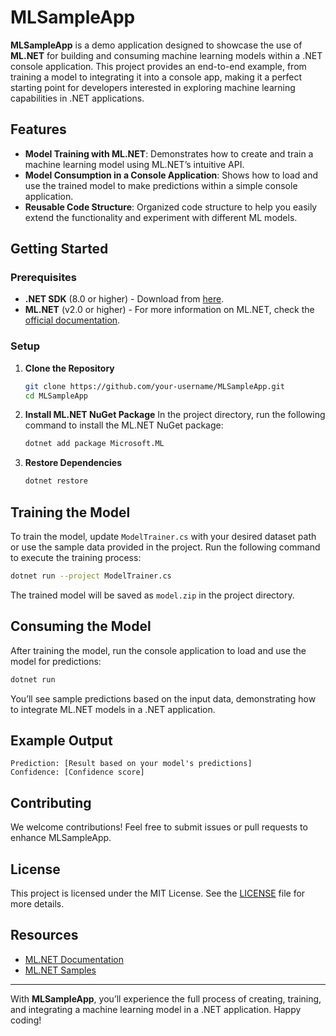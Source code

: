 # MLSampleApp

**MLSampleApp** is a demo application designed to showcase the use of **ML.NET** for building and consuming machine learning models within a .NET console application. This project provides an end-to-end example, from training a model to integrating it into a console app, making it a perfect starting point for developers interested in exploring machine learning capabilities in .NET applications.

## Features

- **Model Training with ML.NET**: Demonstrates how to create and train a machine learning model using ML.NET’s intuitive API.
- **Model Consumption in a Console Application**: Shows how to load and use the trained model to make predictions within a simple console application.
- **Reusable Code Structure**: Organized code structure to help you easily extend the functionality and experiment with different ML models.

## Getting Started

### Prerequisites

- **.NET SDK** (8.0 or higher) - Download from [here](https://dotnet.microsoft.com/download).
- **ML.NET** (v2.0 or higher) - For more information on ML.NET, check the [official documentation](https://docs.microsoft.com/en-us/dotnet/machine-learning/).

### Setup

1. **Clone the Repository**
   ```bash
   git clone https://github.com/your-username/MLSampleApp.git
   cd MLSampleApp
   ```

2. **Install ML.NET NuGet Package**
   In the project directory, run the following command to install the ML.NET NuGet package:
   ```bash
   dotnet add package Microsoft.ML
   ```

3. **Restore Dependencies**
   ```bash
   dotnet restore
   ```

## Training the Model

To train the model, update `ModelTrainer.cs` with your desired dataset path or use the sample data provided in the project. Run the following command to execute the training process:

```bash
dotnet run --project ModelTrainer.cs
```

The trained model will be saved as `model.zip` in the project directory.

## Consuming the Model

After training the model, run the console application to load and use the model for predictions:

```bash
dotnet run
```

You’ll see sample predictions based on the input data, demonstrating how to integrate ML.NET models in a .NET application.

## Example Output

```plaintext
Prediction: [Result based on your model's predictions]
Confidence: [Confidence score]
```

## Contributing

We welcome contributions! Feel free to submit issues or pull requests to enhance MLSampleApp.

## License

This project is licensed under the MIT License. See the [LICENSE](LICENSE) file for more details.

## Resources

- [ML.NET Documentation](https://docs.microsoft.com/en-us/dotnet/machine-learning/)
- [ML.NET Samples](https://github.com/dotnet/machinelearning-samples)

---

With **MLSampleApp**, you’ll experience the full process of creating, training, and integrating a machine learning model in a .NET application. Happy coding!
